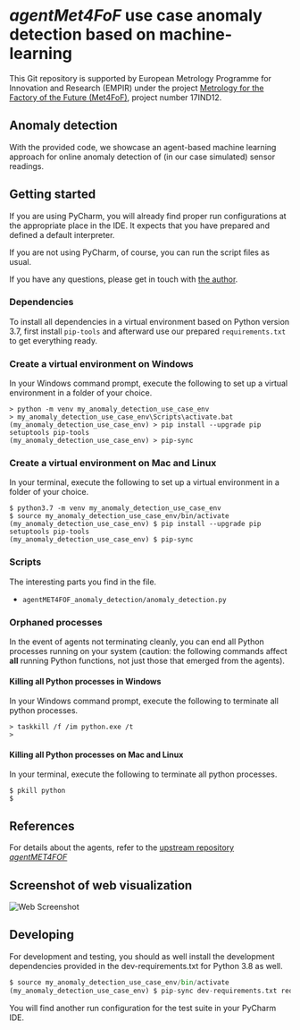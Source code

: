 
# _agentMet4FoF_ use case anomaly detection based on machine-learning

This Git repository is supported by European Metrology Programme for Innovation and Research (EMPIR)
under the project
[Metrology for the Factory of the Future (Met4FoF)](https://met4fof.eu), project number
17IND12.

## Anomaly detection

With the provided code, we showcase an agent-based machine learning approach for
 online anomaly detection of (in our case simulated) sensor readings.
  
## Getting started

If you are using PyCharm, you will already find proper run configurations at the
appropriate place in the IDE. It expects that you have prepared and defined a default
interpreter.

If you are not using PyCharm, of course, you can run the script files as usual.

If you have any questions, please get in touch with
[the author](https://github.com/majidam20).

### Dependencies

To install all dependencies in a virtual environment based on Python version 3.7, first
install `pip-tools` and afterward use our prepared `requirements.txt` to get
everything ready.

### Create a virtual environment on Windows

In your Windows command prompt, execute the following to set up a virtual environment
in a folder of your choice.

```shell
> python -m venv my_anomaly_detection_use_case_env
> my_anomaly_detection_use_case_env\Scripts\activate.bat
(my_anomaly_detection_use_case_env) > pip install --upgrade pip setuptools pip-tools
(my_anomaly_detection_use_case_env) > pip-sync
```

### Create a virtual environment on Mac and Linux

In your terminal, execute the following to set up a virtual environment in a folder of
 your choice.

```shell
$ python3.7 -m venv my_anomaly_detection_use_case_env
$ source my_anomaly_detection_use_case_env/bin/activate
(my_anomaly_detection_use_case_env) $ pip install --upgrade pip setuptools pip-tools
(my_anomaly_detection_use_case_env) $ pip-sync
```

### Scripts

The interesting parts you find in the file.

- `agentMET4FOF_anomaly_detection/anomaly_detection.py`

### Orphaned processes

In the event of agents not terminating cleanly, you can end all Python processes
running on your system (caution: the following commands affect **all** running Python
 functions, not just those that emerged from the agents).

#### Killing all Python processes in Windows

In your Windows command prompt, execute the following to terminate all python processes.

```shell
> taskkill /f /im python.exe /t
>
```

#### Killing all Python processes on Mac and Linux

In your terminal, execute the following to terminate all python processes.

```shell
$ pkill python
$
```

## References

For details about the agents, refer to the
[upstream repository _agentMET4FOF_](https://github.com/bangxiangyong/agentMET4FOF)

## Screenshot of web visualization
![Web Screenshot](https://github.com/bangxiangyong/agentMET4FOF/raw/master/docs/screenshot_met4fof.png)

## Developing

For development and testing, you should as well install the development dependencies
provided in the dev-requirements.txt for Python 3.8 as well.
 
```python
$ source my_anomaly_detection_use_case_env/bin/activate
(my_anomaly_detection_use_case_env) $ pip-sync dev-requirements.txt requirements.txt
```

You will find another run configuration for the test suite in your PyCharm IDE.

